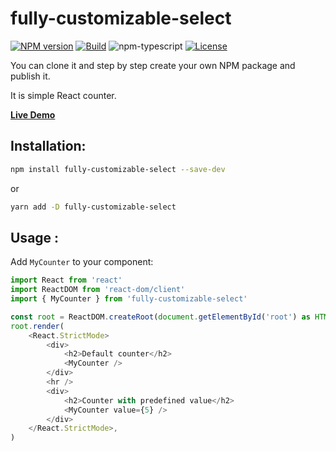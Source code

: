 # fully-customizable-select

[![NPM version][npm-image]][npm-url]
[![Build][github-build]][github-build-url]
![npm-typescript]
[![License][github-license]][github-license-url]

You can clone it and step by step create your own NPM package and publish it.

It is simple React counter.

[**Live Demo**](https://guvictory.github.io/fully-customizable-select/)

## Installation:

```bash
npm install fully-customizable-select --save-dev
```

or

```bash
yarn add -D fully-customizable-select
```

## Usage :

Add `MyCounter` to your component:

```js
import React from 'react'
import ReactDOM from 'react-dom/client'
import { MyCounter } from 'fully-customizable-select'

const root = ReactDOM.createRoot(document.getElementById('root') as HTMLElement)
root.render(
    <React.StrictMode>
        <div>
            <h2>Default counter</h2>
            <MyCounter />
        </div>
        <hr />
        <div>
            <h2>Counter with predefined value</h2>
            <MyCounter value={5} />
        </div>
    </React.StrictMode>,
)

```

[npm-url]: https://www.npmjs.com/package/fully-customizable-select
[npm-image]: https://img.shields.io/npm/v/fully-customizable-select
[github-license]: https://img.shields.io/github/license/guvictory/fully-customizable-select
[github-license-url]: https://github.com/guvictory/fully-customizable-select/blob/main/LICENSE
[github-build]: https://github.com/guvictory/fully-customizable-select/actions/workflows/publish.yml/badge.svg
[github-build-url]: https://github.com/guvictory/fully-customizable-select/actions/workflows/publish.yml
[npm-typescript]: https://img.shields.io/npm/types/fully-customizable-select
